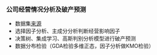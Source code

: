 ### 公司经营情况分析及破产预测
- 数据集[来源](https://www.kaggle.com/datasets/fedesoriano/company-bankruptcy-prediction)
- 选择因子分析、主成分分析判断经营影响因子
- 决策树、集成学习、高斯判别分析模型进行破产预测
- 数据分布检验（GDA检验多维正态，因子分析做KMO检验）
